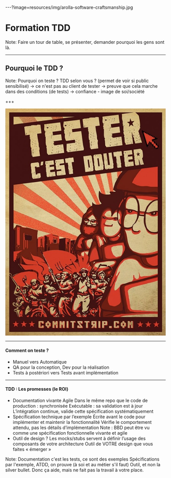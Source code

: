---?image=resources/img/arolla-software-craftsmanship.jpg

# Formation TDD

Note: 
Faire un tour de table, se présenter, demander pourquoi les gens sont là.

---

## Pourquoi le TDD ?

Note: 
Pourquoi on teste ? TDD selon vous ? (permet de voir si public sensibilisé)
-> ce n'est pas au client de tester
-> preuve que cela marche dans des conditions (de tests)
-> confiance - image de soi/société

+++

![Logo](resources/img/tester-c-est-douter.jpg)

---

#### Comment on teste ?

- Manuel vers Automatique
- QA pour la conception, Dev pour la réalisation
- Tests à postériori vers Tests avant implémentation

---

#### TDD : Les promesses (le ROI)

- Documentation vivante Agile
Dans le même repo que le code de production : synchronisée
Exécutable : sa validation est à jour
L’intégration continue, valide cette spécification systématiquement
- Spécification technique par l’exemple
Écrite avant le code pour implémenter et maintenir la fonctionnalité
Vérifie le comportement attendu, pas les détails d’implémentation
Note : BBD peut être vu comme une spécification fonctionnelle vivante et agile
- Outil de design ?
Les mocks/stubs servent à définir l’usage des composants de votre architecture
Outil de VOTRE design que vous faites « émerger »


Note:
Documentation c'est les tests, ce sont des exemples
Spécifications par l'exemple, ATDD, on prouve (à soi et au métier s'il faut)
Outil, et non la silver bullet. Donc ça aide, mais ne fait pas la travail à votre place.